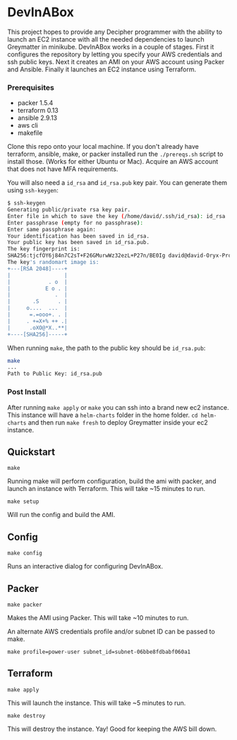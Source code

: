 # DevInABox

This project hopes to provide any Decipher programmer with the ability to launch an EC2 instance with all the needed dependencies to launch Greymatter in minikube.
DevInABox works in a couple of stages. First it configures the repository by letting you specify your AWS credentials and ssh public keys. Next it creates an AMI on your AWS account using Packer and Ansible. Finally it launches an EC2 instance using Terraform.

### Prerequisites

- packer 1.5.4
- terraform 0.13
- ansible 2.9.13
- aws cli
- makefile

Clone this repo onto your local machine.
If you don't already have terraform, ansible, make, or packer installed run the `./prereqs.sh` script to install those. (Works for either Ubuntu or Mac).
Acquire an AWS account that does not have MFA requirements.

You will also need a `id_rsa` and `id_rsa.pub` key pair. You can generate them using `ssh-keygen`:

```bash
$ ssh-keygen 
Generating public/private rsa key pair.
Enter file in which to save the key (/home/david/.ssh/id_rsa): id_rsa
Enter passphrase (empty for no passphrase): 
Enter same passphrase again: 
Your identification has been saved in id_rsa.
Your public key has been saved in id_rsa.pub.
The key fingerprint is:
SHA256:tjcfOY6j84n7C2sT+F26GMurwWz32ezL+P27n/BE0Ig david@david-Oryx-Pro
The key's randomart image is:
+---[RSA 2048]----+
|                 |
|            . o  |
|           E o . |
|              .  |
|       .S      . |
|     o....  ...  |
|      =.=ooo+. . |
|     . +=X+% ++ .|
|      .oXO@*X..**|
+----[SHA256]-----+
```

When running `make`, the path to the public key should be `id_rsa.pub`:

```bash
make
...
Path to Public Key: id_rsa.pub
```

### Post Install

After running `make apply` or `make` you can ssh into a brand new ec2 instance. This instance will have a `helm-charts` folder in the home folder. `cd helm-charts` and then run `make fresh` to deploy Greymatter inside your ec2 instance.

## Quickstart

`make`

Running make will perform configuration, build the ami with packer, and launch an instance with Terraform. This will take ~15 minutes to run.

`make setup`

Will run the config and build the AMI.

## Config
`make config`

Runs an interactive dialog for configuring DevInABox.

## Packer
`make packer`

Makes the AMI using Packer. This will take ~10 minutes to run.

An alternate AWS credentials profile and/or subnet ID can be passed to make.

`make profile=power-user subnet_id=subnet-06bbe8fdbabf060a1`

## Terraform
`make apply`

This will launch the instance. This will take ~5 minutes to run.

`make destroy`

This will destroy the instance. Yay! Good for keeping the AWS bill down.
